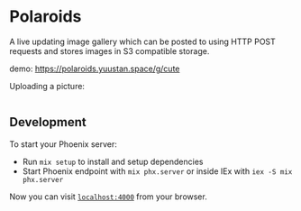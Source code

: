 # Polaroids

A live updating image gallery which can be posted to using HTTP POST requests and stores images in S3 compatible storage.

demo: https://polaroids.yuustan.space/g/cute

Uploading a picture:

```curl -F file=@img000017.jpg -F description="plushies" -F nickname=hermlon -F venue="at the aquarium" "https://polaroids.yuustan.space/g/cute"
```

## Development

To start your Phoenix server:

  * Run `mix setup` to install and setup dependencies
  * Start Phoenix endpoint with `mix phx.server` or inside IEx with `iex -S mix phx.server`

Now you can visit [`localhost:4000`](http://localhost:4000) from your browser.
